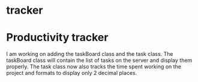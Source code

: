 # tracker
# Productivity tracker
I am working on adding the taskBoard class and the task class. The taskBoard class will contain the list of tasks on the server and 
display them properly. The task class now also tracks the time spent working on the project and formats to display only 2 decimal 
places.
